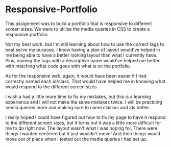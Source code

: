 # Responsive-Portfolio

This assignment was to build a portfolio that is responsive to different screen sizes. We were to utilize the media queries in CSS to create a responsive portfolio. 

Not my best work, but I'm still learning about how to use the correct tags to best serve my purpose. I know having a plan of layout would've helped in me being able to have a better looking layout than what I currently have. Plus, naming the tags with a descriptive name would've helped me better with matching what code goes with what is on the portfolio. 

As for the responsive web, again, it would have been easier if I had correctly named each id/class. That would have helped me in knowing what would respond to the different screen sizes.

I wish a had a little more time to fix my mistakes, but this is a learning experience and I will not make the same mistakes twice. I will be practcing media queries more and making sure to name classes and ids better.

I really hoped I could have figured out how to fix my page to have it respond to the different screen sizes, but it turns out it was a little more difficult for me to do right now. The layout wasn't what I was hoping for. There were things I wanted centered but it just wouldn't move! And then things would move out of place when I tested out the media queries I had set up.

